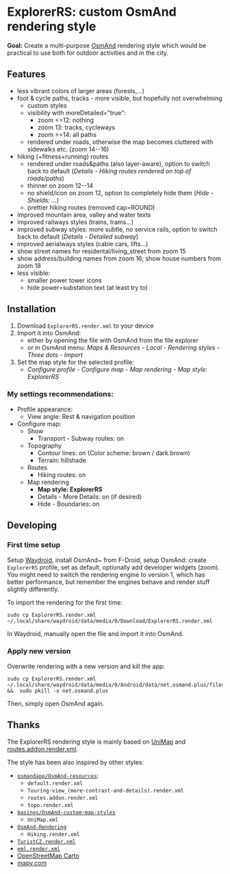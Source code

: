# ExplorerRS: custom OsmAnd rendering style

**Goal:** Create a multi-purpose [OsmAnd](https://osmand.net/) rendering style which would be practical to use both for outdoor activities and in the city.



## Features

- less vibrant colors of larger areas (forests,...)
- foot & cycle paths, tracks - more visible, but hopefully not overwhelming
    - custom styles
    - visibility with moreDetailed="true":
        - zoom <=12: nothing
        - zoom 13: tracks, cycleways
        - zoom >=14: all paths
    - rendered under roads, otherwise the map becomes cluttered with sidewalks etc. (zoom 14--16)
- hiking (+fitness+running) routes
    - rendered under roads&paths (also layer-aware), option to switch back to default (*Details - Hiking routes rendered on top of roads/paths*)
    - thinner on zoom 12--14
    - no shield/icon on zoom 12, option to completely hide them (*Hide - Shields: ...*)
    - prettier hiking routes (removed cap=ROUND)
- improved mountain area, valley and water texts
- improved railways styles (trains, trams...)
- improved subway styles: more subtle, no service rails, option to switch back to default (*Details - Detailed subway*)
- improved aerialways styles (cable cars, lifts...)
- show street names for residental/living_street from zoom 15
- show address/building names from zoom 16; show house numbers from zoom 18
- less visible:
    - smaller power tower icons
    - hide power=substation text (at least try to)



## Installation

1) Download `ExplorerRS.render.xml` to your device
2) Import it into OsmAnd:
    - either by opening the file with OsmAnd from the file explorer
    - or in OsmAnd menu: *Maps & Resources - Local - Rendering styles - Three dots - Import*
3) Set the map style for the selected profile:
    - *Configure profile - Configure map - Map rendering - Map style: ExplorerRS*

### My settings recommendations:
- Profile appearance:
    - View angle: Rest & navigation position
- Configure map:
    - Show
        - Transport - Subway routes: on
    - Topography
        - Contour lines: on (Color scheme: brown / dark brown)
        - Terrain: hillshade
    - Routes
        - Hiking routes: on
    - Map rendering
        - **Map style: ExplorerRS**
        - Details - More Details: on (if desired)
        - Hide - Boundaries: on



## Developing

### First time setup

Setup [Waydroid](https://waydro.id/), install OsmAnd~ from F-Droid, setup OsmAnd: create `ExplorerRS` profile, set as default, optionally add developer widgets (zoom). You might need to switch the rendering engine to version 1, which has better performance, but remember the engines behave and render stuff slightly differently.

To import the rendering for the first time:
```
sudo cp ExplorerRS.render.xml ~/.local/share/waydroid/data/media/0/Download/ExplorerRS.render.xml
```
In Waydroid, manually open the file and import it into OsmAnd.


### Apply new version

Overwrite rendering with a new version and kill the app:
```
sudo cp ExplorerRS.render.xml ~/.local/share/waydroid/data/media/0/Android/data/net.osmand.plus/files/rendering/ExplorerRS.render.xml  &&  sudo pkill -x net.osmand.plus
```
Then, simply open OsmAnd again.



## Thanks

The ExplorerRS rendering style is mainly based on [UniMap](https://github.com/basings/OsmAnd-custom-map-styles/blob/main/UniMap.xml) and [routes.addon.render.xml](https://github.com/osmandapp/OsmAnd-resources/blob/master/rendering_styles/routes.addon.render.xml).

The style has been also inspired by other styles:
- [`osmandapp/OsmAnd-resources`](https://github.com/osmandapp/OsmAnd-resources/tree/master/rendering_styles):
    - `default.render.xml`
    - `Touring-view_(more-contrast-and-details).render.xml`
    - `routes.addon.render.xml`
    - `topo.render.xml`
- [`basings/OsmAnd-custom-map-styles`](https://github.com/basings/OsmAnd-custom-map-styles)
    - `UniMap.xml`
- [`OsmAnd-Rendering`](https://github.com/OsmAnd-Rendering)
    - `Hiking.render.xml`
- [`TuristCZ.render.xml`](https://osmand.cz/blog/vykreslovac-turistcz-v-4)
- [`eml.render.xml`](https://pastebin.com/7MystwDv)
- [OpenStreetMap Carto](https://wiki.openstreetmap.org/wiki/OpenStreetMap_Carto)
- [mapy.com](https://mapy.com)
